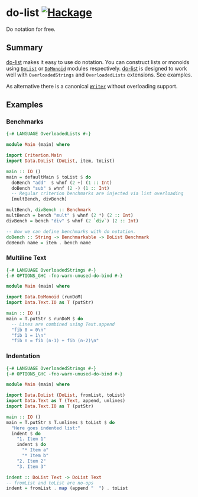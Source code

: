 # do-list [![Hackage][hackage]][do-list]
Do notation for free.

## Summary
[do-list] makes it easy to use do notation. You can construct lists or monoids using [`DoList`] or [`DoMonoid`] modules respectively. [do-list] is designed to work well with `OverloadedStrings` and `OverloadedLists` extensions. See examples.

As alternative there is a canonical [`Writer`] without overloading support.

## Examples

### Benchmarks
```haskell
{-# LANGUAGE OverloadedLists #-}

module Main (main) where

import Criterion.Main
import Data.DoList (DoList, item, toList)

main :: IO ()
main = defaultMain $ toList $ do
  doBench "add"  $ whnf (2 +) (1 :: Int)
  doBench "sub" $ whnf (2 -) (1 :: Int)
  -- Regular criterion benchmarks are injected via list overloading
  [multBench, divBench]

multBench, divBench :: Benchmark
multBench = bench "mult" $ whnf (2 *) (2 :: Int)
divBench = bench "div" $ whnf (2 `div`) (2 :: Int)

-- Now we can define benchmarks with do notation.
doBench :: String -> Benchmarkable -> DoList Benchmark
doBench name = item . bench name
```

### Multiline Text
```haskell
{-# LANGUAGE OverloadedStrings #-}
{-# OPTIONS_GHC -fno-warn-unused-do-bind #-}

module Main (main) where

import Data.DoMonoid (runDoM)
import Data.Text.IO as T (putStr)

main :: IO ()
main = T.putStr $ runDoM $ do
  -- Lines are combined using Text.append
  "fib 0 = 0\n"
  "fib 1 = 1\n"
  "fib n = fib (n-1) + fib (n-2)\n"
```

### Indentation
```haskell
{-# LANGUAGE OverloadedStrings #-}
{-# OPTIONS_GHC -fno-warn-unused-do-bind #-}

module Main (main) where

import Data.DoList (DoList, fromList, toList)
import Data.Text as T (Text, append, unlines)
import Data.Text.IO as T (putStr)

main :: IO ()
main = T.putStr $ T.unlines $ toList $ do
  "Here goes indented list:"
  indent $ do
    "1. Item 1"
    indent $ do
      "* Item a"
      "* Item b"
    "2. Item 2"
    "3. Item 3"

indent :: DoList Text -> DoList Text
-- fromList and toList are no-ops
indent = fromList . map (append "  ") . toList
```

[do-list]: https://hackage.haskell.org/package/do-list
[hackage]: https://img.shields.io/hackage/v/do-list.svg
[`DoList`]: https://hackage.haskell.org/package/do-list/docs/Data-DoList.html
[`DoMonoid`]: https://hackage.haskell.org/package/do-list/docs/Data-DoMonoid.html
[`Writer`]: https://hackage.haskell.org/package/transformers/docs/Control-Monad-Trans-Writer-Lazy.html
